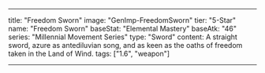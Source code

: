 ---

title: "Freedom Sworn"
image: "GenImp-FreedomSworn"
tier: "5-Star"
name: "Freedom Sworn"
baseStat: "Elemental Mastery"
baseAtk: "46"
series: "Millennial Movement Series"
type: "Sword"
content: A straight sword, azure as antediluvian song, and as keen as the oaths of freedom taken in the Land of Wind.
tags: ["1.6", "weapon"]

---